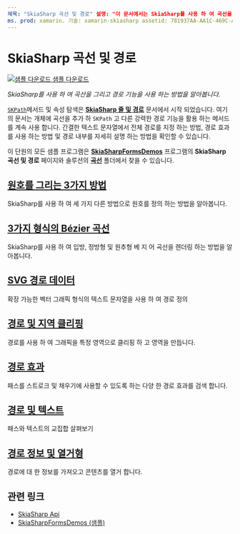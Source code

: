 ```yaml
---
제목: "SkiaSharp 곡선 및 경로" 설명: "이 문서에서는 SkiaSharp를 사용 하 여 곡선을 그리고 응용 프로그램에서 경로 기능을 사용 하는 방법을 설명 하 Xamarin.Forms 고 샘플 코드를 사용 하 여이를 보여 줍니다."
ms. prod: xamarin. 기술: xamarin-skiasharp assetid: 781937AA-AA1C-469C-AA92-D42D08B58635 author: davidbritch: dabritch: 05/24/2017:-loc: [ Xamarin.Forms , Xamarin.Essentials ]
---
```


# <a name="skiasharp-curves-and-paths"></a>SkiaSharp 곡선 및 경로

[![샘플 다운로드](~/media/shared/download.png) 샘플 다운로드](https://docs.microsoft.com/samples/xamarin/xamarin-forms-samples/skiasharpforms-demos)

_SkiaSharp를 사용 하 여 곡선을 그리고 경로 기능을 사용 하는 방법을 알아봅니다._

[`SKPath`](xref:SkiaSharp.SKPath)메서드 및 속성 탐색은 [**SkiaSharp 줄 및 경로**](../paths/index.md) 문서에서 시작 되었습니다. 여기의 문서는 개체에 곡선을 추가 하 `SKPath` 고 다른 강력한 경로 기능을 활용 하는 메서드를 계속 사용 합니다. 간결한 텍스트 문자열에서 전체 경로를 지정 하는 방법, 경로 효과를 사용 하는 방법 및 경로 내부를 자세히 설명 하는 방법을 확인할 수 있습니다.

이 단원의 모든 샘플 프로그램은 [**SkiaSharpFormsDemos**](https://docs.microsoft.com/samples/xamarin/xamarin-forms-samples/skiasharpforms-demos) 프로그램의 **SkiaSharp 곡선 및 경로** 페이지와 솔루션의 [**곡선**](https://github.com/xamarin/xamarin-forms-samples/tree/master/SkiaSharpForms/Demos/Demos/SkiaSharpFormsDemos/Curves) 폴더에서 찾을 수 있습니다.

## <a name="three-ways-to-draw-an-arc"></a>[원호를 그리는 3가지 방법](arcs.md)

SkiaSharp를 사용 하 여 세 가지 다른 방법으로 원호를 정의 하는 방법을 알아봅니다.

## <a name="three-types-of-bzier-curves"></a>[3가지 형식의 Bézier 곡선](beziers.md)

SkiaSharp를 사용 하 여 입방, 정방형 및 원추형 베 지 어 곡선을 렌더링 하는 방법을 알아봅니다.

## <a name="svg-path-data"></a>[SVG 경로 데이터](path-data.md)

확장 가능한 벡터 그래픽 형식의 텍스트 문자열을 사용 하 여 경로 정의

## <a name="clipping-with-paths-and-regions"></a>[경로 및 지역 클리핑](clipping.md)

경로를 사용 하 여 그래픽을 특정 영역으로 클리핑 하 고 영역을 만듭니다.

## <a name="path-effects"></a>[경로 효과](effects.md)

패스를 스트로크 및 채우기에 사용할 수 있도록 하는 다양 한 경로 효과를 검색 합니다.

## <a name="paths-and-text"></a>[경로 및 텍스트](text-paths.md)

패스와 텍스트의 교집합 살펴보기

## <a name="path-information-and-enumeration"></a>[경로 정보 및 열거형](information.md)

경로에 대 한 정보를 가져오고 콘텐츠를 열거 합니다.

## <a name="related-links"></a>관련 링크

- [SkiaSharp Api](https://docs.microsoft.com/dotnet/api/skiasharp)
- [SkiaSharpFormsDemos (샘플)](https://docs.microsoft.com/samples/xamarin/xamarin-forms-samples/skiasharpforms-demos)
